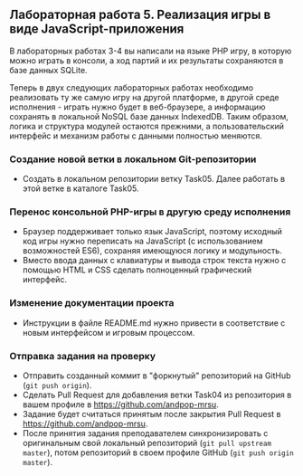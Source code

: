 ##                             Лабораторная работа 5. Реализация игры в виде JavaScript-приложения

В лабораторных работах 3-4 вы написали на языке PHP игру, в которую можно играть в консоли, а ход партий и их результаты сохраняются в базе данных SQLite.

Теперь в двух следующих лабораторных работах необходимо реализовать ту же самую игру на другой платформе, в другой среде исполнения - играть нужно будет в веб-браузере, а информацию сохранять в локальной NoSQL базе данных IndexedDB. Таким образом, логика и структура модулей остаются прежними, а пользовательский интерфейс и механизм работы с данными полностью меняются.

### Создание новой ветки в локальном Git-репозитории
* Создать в локальном репозитории ветку Task05. Далее работать в этой ветке в каталоге Task05.

### Перенос консольной PHP-игры в другую среду исполнения
* Браузер поддерживает только язык JavaScript, поэтому исходный код игры нужно переписать на JavaScript (с использованием возможностей ES6), сохраняя имеющуюся логику и модульность.
* Вместо ввода данных с клавиатуры и вывода строк текста нужно с помощью HTML и CSS сделать полноценный графический интерфейс.

### Изменение документации проекта
* Инструкции в файле README.md нужно привести в соответствие с новым интерфейсом и игровым процессом.

### Отправка задания на проверку
* Отправить созданный коммит в "форкнутый" репозиторий на GitHub (`git push origin`).
* Сделать Pull Request для добавления ветки Task04 из репозитория в вашем профиле в https://github.com/andpop-mrsu.
* Задание будет считаться принятым после закрытия Pull Request в https://github.com/andpop-mrsu.
* После принятия задания преподавателем синхронизировать с оригинальным свой локальный репозиторий (`git pull upstream master`), потом репозиторий в своем профиле GitHub (`git push origin master`).
